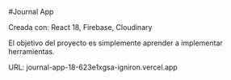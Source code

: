 #Journal App 

Creada con: React 18, Firebase, Cloudinary 

El objetivo del proyecto es simplemente aprender a implementar herramientas.

URL: journal-app-18-623e1xgsa-igniron.vercel.app

